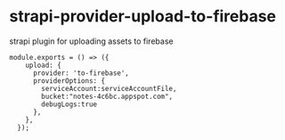 # strapi-provider-upload-to-firebase
 strapi plugin for  uploading assets to firebase


```
module.exports = () => ({
    upload: {
      provider: 'to-firebase',
      providerOptions: {
        serviceAccount:serviceAccountFile,
        bucket:"notes-4c6bc.appspot.com",
        debugLogs:true
      },
    },
  });
  
```


